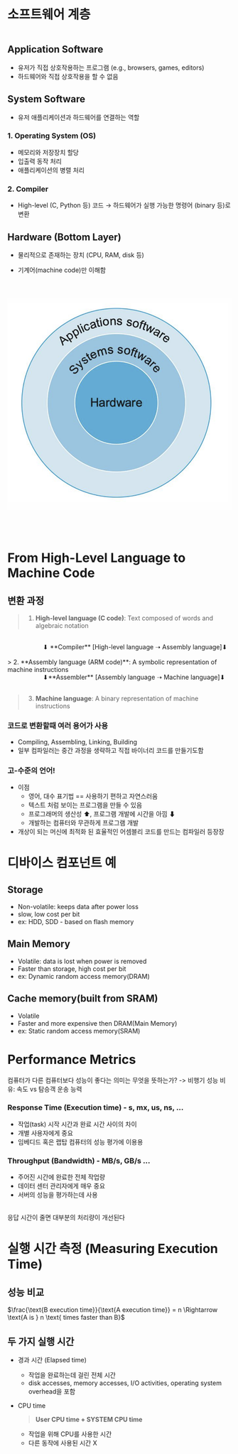 <!-- p3 -->

# 소프트웨어 계층

<div style="display: flex; flex-wrap: wrap; align-items: flex-start; justify-content: space-between; gap: 40px;">

  <!-- Text on the Left -->
  <div style="flex: 1 1 300px; min-width: 280px;">

## Application Software

- 유저가 직접 상호작용하는 프로그램 (e.g., browsers, games, editors)
- 하드웨어와 직접 상호작용을 할 수 없음

## System Software

- 유저 애플리케이션과 하드웨어를 연결하는 역할

### 1. **Operating System (OS)**

- 메모리와 저장장치 할당
- 입출력 동작 처리
- 애플리케이션의 병렬 처리

### 2. **Compiler**

- High-level (C, Python 등) 코드 → 하드웨어가 실행 가능한 명령어 (binary 등)로 변환

## Hardware (Bottom Layer)

- 물리적으로 존재하는 장치 (CPU, RAM, disk 등)
- 기계어(machine code)만 이해함

  </div>

  <!-- Image on the Right -->
  <div style="flex: 1 1 300px; min-width: 280px; text-align: center;">
    <img src="images\01-2(heirarchy).png" alt="소프트웨어 계층 이미지" style="max-width: 100%; height: auto;">
  </div>

</div>

<br><br>

<!-- p4 -->

# From High-Level Language to Machine Code

## 변환 과정

> 1. **High-level language (C code)**: Text composed of words and algebraic notation<br>

<br>
<div style="margin-left: 80px;">
⬇   **Compiler** [High-level language ➝ Assembly language]⬇
</div>
<br>
> 2. **Assembly language (ARM code)**: A symbolic representation of machine instructions

<br>
<div style="margin-left: 80px;">⬇**Assembler** [Assembly language ➝ Machine language]⬇</div>
<br>

> 3. **Machine language**: A binary representation of machine instructions

### 코드로 변환할때 여러 용어가 사용

- Compiling, Assembling, Linking, Building
- 일부 컴파일러는 중간 과정을 생략하고 직접 바이너리 코드를 만들기도함

### 고-수준의 언어!

- 이점
  - 영어, 대수 표기법 == 사용하기 편하고 자연스러움
  - 텍스트 처럼 보이는 프로그램을 만들 수 있음
  - 프로그래머의 생산성 ⬆, 프로그램 개발에 시간을 아낌 ⬇
  - 개발하는 컴퓨터와 무관하게 프로그램 개발
- 개상이 되는 머신에 최적화 된 효율적인 어셈블리 코드를 만드는 컴파일러 등장장

<!-- p8 -->

# 디바이스 컴포넌트 예

## Storage

- Non-volatile: keeps data after power loss
- slow, low cost per bit
- ex: HDD, SDD - based on flash memory

## Main Memory

- Volatile: data is lost when power is removed
- Faster than storage, high cost per bit
- ex: Dynamic random access memory(DRAM)

## Cache memory(built from SRAM)

- Volatile
- Faster and more expensive then DRAM(Main Memory)
- ex: Static random access memory(SRAM)

<!-- p9 -->

# Performance Metrics

컴퓨터가 다른 컴퓨터보다 성능이 좋다는 의미는 무엇을 뜻하는가?
-> 비행기 성능 비유: 속도 vs 탐승객 운송 능력

### Response Time (Execution time) - s, mx, us, ns, ...

- 작업(task) 시작 시간과 완료 시간 사이의 차이
- 개별 사용자에게 중요
- 임베디드 혹은 랩탑 컴퓨터의 성능 평가에 이용용

### Throughput (Bandwidth) - MB/s, GB/s ...

- 주어진 시간에 완료한 전체 작업량
- 데이터 센터 관리자에게 매우 중요
- 서버의 성능을 평가하는데 사용

<br>
응답 시간이 줄면 대부분의 처리량이 개선된다

<!-- p11 -->

# 실행 시간 측정 (Measuring Execution Time)

## 성능 비교

$\frac{\text{B execution time}}{\text{A execution time}} = n \Rightarrow \text{A is } n \text{ times faster than B}$

## 두 가지 실행 시간

- 경과 시간 (Elapsed time)
  - 작업을 완료하는데 걸린 전체 시간
  - disk accesses, memory accesses, I/O activities, operating system overhead을 포함
- CPU time<br>

  > **User CPU time + SYSTEM CPU time**

  - 작업을 위해 CPU를 사용한 시간
  - 다른 동작에 사용된 시간 X
